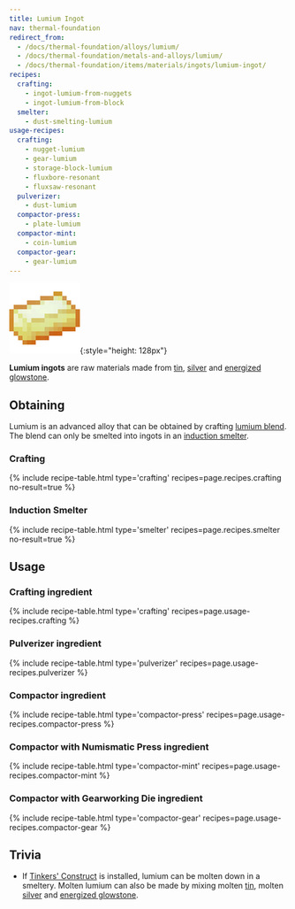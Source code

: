 ```yaml
---
title: Lumium Ingot
nav: thermal-foundation
redirect_from:
  - /docs/thermal-foundation/alloys/lumium/
  - /docs/thermal-foundation/metals-and-alloys/lumium/
  - /docs/thermal-foundation/items/materials/ingots/lumium-ingot/
recipes:
  crafting:
    - ingot-lumium-from-nuggets
    - ingot-lumium-from-block
  smelter:
    - dust-smelting-lumium
usage-recipes:
  crafting:
    - nugget-lumium
    - gear-lumium
    - storage-block-lumium
    - fluxbore-resonant
    - fluxsaw-resonant
  pulverizer:
    - dust-lumium
  compactor-press:
    - plate-lumium
  compactor-mint:
    - coin-lumium
  compactor-gear:
    - gear-lumium
---
```


![Lumium ingot](/assets/images/thermal-foundation/ingot-lumium.png){:style="height: 128px"}


**Lumium ingots** are raw materials made from [tin](/docs/tin-ingot/),
[silver](/docs/silver-ingot/) and [energized
glowstone](/docs/energized-glowstone/).


Obtaining
---------

Lumium is an advanced alloy that can be obtained by crafting [lumium
blend](/docs/lumium-blend/). The
blend can only be smelted into ingots in an [induction
smelter](/docs/induction-smelter/).

### Crafting
{% include recipe-table.html type='crafting' recipes=page.recipes.crafting no-result=true %}

### Induction Smelter
{% include recipe-table.html type='smelter' recipes=page.recipes.smelter no-result=true %}


Usage
-----

### Crafting ingredient
{% include recipe-table.html type='crafting' recipes=page.usage-recipes.crafting %}

### Pulverizer ingredient
{% include recipe-table.html type='pulverizer' recipes=page.usage-recipes.pulverizer %}

### Compactor ingredient
{% include recipe-table.html type='compactor-press' recipes=page.usage-recipes.compactor-press %}

### Compactor with Numismatic Press ingredient
{% include recipe-table.html type='compactor-mint' recipes=page.usage-recipes.compactor-mint %}

### Compactor with Gearworking Die ingredient
{% include recipe-table.html type='compactor-gear' recipes=page.usage-recipes.compactor-gear %}


Trivia
------

* If [Tinkers'
  Construct](https://minecraft.curseforge.com/projects/tinkers-construct) is
  installed, lumium can be molten down in a smeltery. Molten lumium can also be
  made by mixing molten [tin](/docs/tin-ingot/), molten
  [silver](/docs/silver-ingot/) and [energized
  glowstone](/docs/energized-glowstone/).
